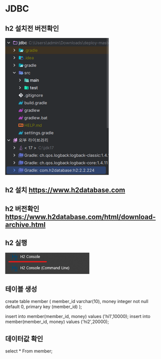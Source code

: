 # JDBC
## h2 설치전 버전확인
![h2.png](src%2Fmain%2Fresources%2Ffiles%2Fh2.png)
## h2 설치 https://www.h2database.com
## h2 버전확인 https://www.h2database.com/html/download-archive.html
## h2 실행 
![h2 sart.png](src%2Fmain%2Fresources%2Ffiles%2Fh2%20sart.png)

## 테이블 생성
create table member (
member_id varchar(10),
money integer not null default 0,
primary key (member_id)
);

insert into member(member_id, money) values ('hi1',10000);
insert into member(member_id, money) values ('hi2',20000);

## 데이터값 확인
select * From member;